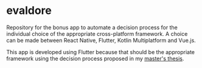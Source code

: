 # evaldore

Repository for the bonus app to automate a decision process for the individual choice of the appropriate cross-platform framework. A choice can be made between React Native, Flutter, Kotlin Multiplatform and Vue.js.

This app is developed using Flutter because that should be the appropriate framework using the decision process proposed in my [master's thesis](https://github.com/AnleAnja/masterthesis).
